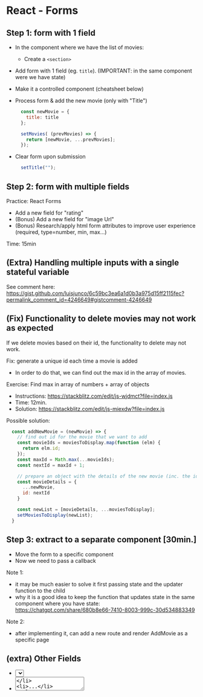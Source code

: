 

# React - Forms

<!-- 


Status: draft



*** IMPORTANT ***
*** IMPORTANT ***
-
- Start creating the FORM IN THE SAME COMPONENT WHERE WE HAVE STATE.
-
*** IMPORTANT ***
*** IMPORTANT ***






Steps:
- 1. Create the Form in the same component where we store the list of movies (ie. w/o creating a specific component for the form)

- 2. Creating a specific component for the form (when the user submits, we will need to update state on the parent component -- this is what students find difficult)


Notes:

- Forms can take much longer than it seems (!!).
- Students find it very challenging/confusing (all the part when we need to change state in the parent component etc)

-->


## Step 1: form with 1 field

- In the component where we have the list of movies:
  - Create a `<section>`

- Add form with 1 field (eg. `title`).
  (IMPORTANT: in the same component were we have state)

- Make it a controlled component (cheatsheet below)

- Process form & add the new movie (only with "Title")


  ```js
    const newMovie = {
      title: title 
    };

    setMovies( (prevMovies) => {
      return [newMovie, ...prevMovies];
    });
  ```


- Clear form upon submission

  ```js
    setTitle("");
  ```




## Step 2: form with multiple fields

Practice: React Forms

<!-- 

- Initial code: https://stackblitz.com/~/github.com/ironhack-apr2024-theScriptSociety/popcorn-time

- Alternative: create a Stackblitz app from the code we do in class.
  - note: if we use the code from class, make sure to display "rating" in the homepage.
-->


- Add a new field for "rating"
- (Bonus) Add a new field for "image Url"
- (Bonus) Research/apply html form attributes to improve user experience (required, type=number, min, max...)

Time: 15min




## (Extra) Handling multiple inputs with a single stateful variable

<!--
- Just mention that it is possible 
- Don't implement it (takes a lot of time)
-->

See comment here: https://gist.github.com/luisjunco/6c59bc3ea6a1d0b3a975d15ff2115fec?permalink_comment_id=4246649#gistcomment-4246649




## (Fix) Functionality to delete movies may not work as expected

<!--
How to reproduce:
- Create 2 new movies
- Delete one of them
-->

If we delete movies based on their id, the functionality to delete may not work.


Fix: generate a unique id each time a movie is added
- In order to do that, we can find out the max id in the array of movies.

<!-- 

important: generate a unique id (will make our life easier when we implement routing)

-->


Exercise: Find max in array of numbers + array of objects
- Instructions: https://stackblitz.com/edit/js-wjdmct?file=index.js
- Time: 12min.
- Solution: https://stackblitz.com/edit/js-miexdw?file=index.js




Possible solution:

```js
  const addNewMovie = (newMovie) => {
    // find out id for the movie that we want to add
    const movieIds = moviesToDisplay.map(function (elm) {
      return elm.id;
    });
    const maxId = Math.max(...movieIds);
    const nextId = maxId + 1;

    // prepare an object with the details of the new movie (inc. the id)
    const movieDetails = {
      ...newMovie,
      id: nextId
    }

    const newList = [movieDetails, ...moviesToDisplay];
    setMoviesToDisplay(newList);
  }
```






## Step 3: extract to a separate component [30min.]

<!-- 

@LT: 

- Keep this as an optional session

-->

- Move the form to a specific component <AddMovie />
- Now we need to pass a callback

Note 1:
- it may be much easier to solve it first passing state and the updater function to the child
- why it is a good idea to keep the function that updates state in the same component where you have state: https://chatgpt.com/share/680b8e66-7410-8003-999c-30d534883349

Note 2: 
- after implementing it, can add a new route and render AddMovie as a specific page




## (extra) Other Fields
- <select>
- <textarea>
- ...

> Google / React docs / Students portal




## (Extra) SearchBox:




<!--
@todo: record video
- how to implement search box (ex. directly in app.js)
- extract to specific component (ex. "SearchBox" component)

- or, share link to youtube.

-->



Functionality for searchbox (asked in today's lab)
- option1: show how to do 
- option2: provide an example with code so that they can see it (ex. in popcorn time)
- option 3: pass video
  - Implement search filter (web dev simplified, 14min.): https://www.youtube.com/watch?v=E1cklb4aeXA&t=335s


<!-- IMPORTANT: keep searchBar in App.js  -->
<!-- IMPORTANT: keep searchBar in App.js  -->
<!-- IMPORTANT: keep searchBar in App.js  -->



Example commit 1 (searchBar in App.js): 
- https://github.com/RemoteRaccoons-Ironhack-Nov-22/raccoons-popcorn-time/commit/e2c1abc8e4ef0217537e30ca07e8a87357e8f49f


Example commit 2 (extract search box to a specific component "SearchBox"): 
- https://github.com/RemoteRaccoons-Ironhack-Nov-22/raccoons-popcorn-time/commit/5f8559833f5d79b08dde32243cb9daafd378f395
- From all possible patterns (without useEffect), keeping a stateful variable "searchQuery" in App.js would be the easiest (otherwise you need to keep a second stateful variable in App.js + update it every time you add/delete a movie).




## React Forms Cheatsheet:

Gist: https://gist.github.com/luisjunco/6c59bc3ea6a1d0b3a975d15ff2115fec

